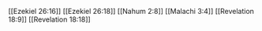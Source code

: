 [[Ezekiel 26:16]]
[[Ezekiel 26:18]]
[[Nahum 2:8]]
[[Malachi 3:4]]
[[Revelation 18:9]]
[[Revelation 18:18]]
